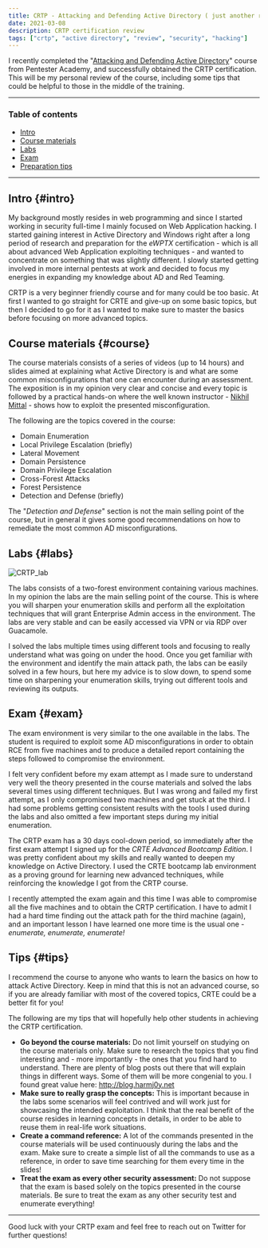 ```yaml
---
title: CRTP - Attacking and Defending Active Directory ( just another review )
date: 2021-03-08
description: CRTP certification review
tags: ["crtp", "active directory", "review", "security", "hacking"]
---
```


I recently completed the "[Attacking and Defending Active Directory](https://www.pentesteracademy.com/activedirectorylab)" course from Pentester Academy, and successfully obtained the CRTP certification. This will be my personal review of the course, including some tips that could be helpful to those in the middle of the training.

---

### Table of contents

- [Intro](#intro)
- [Course materials](#course)
- [Labs](#labs)
- [Exam](#exam)
- [Preparation tips](#tips)

---

## Intro {#intro}
My background mostly resides in web programming and since I started working in security full-time I mainly focused on Web Application hacking. I started gaining interest in Active Directory and Windows right after a long period of research and preparation for the _eWPTX_ certification - which is all about advanced Web Application exploiting techniques - and wanted to concentrate on something that was slightly different.
I slowly started getting involved in more internal pentests at work and decided to focus my energies in expanding my knowledge about AD and Red Teaming.

CRTP is a very beginner friendly course and for many could be too basic. At first I wanted to go straight for CRTE and give-up on some basic topics, but then I decided to go for it as I wanted to make sure to master the basics before focusing on more advanced topics.


## Course materials {#course}
The course materials consists of a series of videos (up to 14 hours) and slides aimed at explaining what Active Directory is and what are some common misconfigurations that one can encounter during an assessment. The exposition is in my opinion very clear and concise and every topic is followed by a practical hands-on where the well known instructor - [Nikhil Mittal](https://twitter.com/nikhil_mitt) - shows how to exploit the presented misconfiguration.  

The following are the topics covered in the course:
- Domain Enumeration
- Local Privilege Escalation (briefly)
- Lateral Movement
- Domain Persistence
- Domain Privilege Escalation
- Cross-Forest Attacks
- Forest Persistence
- Detection and Defense (briefly)

The "_Detection and Defense_" section is not the main selling point of the course, but in general it gives some good recommendations on how to remediate the most common AD misconfigurations.  

## Labs {#labs}
![CRTP_lab](/img/activedirectorylab.png)

The labs consists of a two-forest environment containing various machines. In my opinion the labs are the main selling point of the course. This is where you will sharpen your enumeration skills and perform all the exploitation techniques that will grant Enterprise Admin access in the environment.
The labs are very stable and can be easily accessed via VPN or via RDP over Guacamole.

I solved the labs multiple times using different tools and focusing to really understand what was going on under the hood. Once you get familiar with the environment and identify the main attack path, the labs can be easily solved in a few hours, but here my advice is to slow down, to spend some time on sharpening your enumeration skills, trying out different tools and reviewing its outputs.


## Exam {#exam}
The exam environment is very similar to the one available in the labs. The student is required to exploit some AD misconfigurations in order to obtain RCE from five machines and to produce a detailed report containing the steps followed to compromise the environment.

I felt very confident before my exam attempt as I made sure to understand very well the theory presented in the course materials and solved the labs several times using different techniques. But I was wrong and failed my first attempt, as I only compromised two machines and get stuck at the third. I had some problems getting consistent results with the tools I used during the labs and also omitted a few important steps during my initial enumeration.

The CRTP exam has a 30 days cool-down period, so immediately after the first exam attempt I signed up for the _CRTE Advanced Bootcamp Edition_. I was pretty confident about my skills and really wanted to deepen my knowledge on Active Directory. I used the CRTE bootcamp lab environment as a proving ground for learning new advanced techniques, while reinforcing the knowledge I got from the CRTP course.

I recently attempted the exam again and this time I was able to compromise all the five machines and to obtain the CRTP certification. I have to admit I had a hard time finding out the attack path for the third machine (again), and an important lesson I have learned one more time is the usual one - _enumerate, enumerate, enumerate!_

## Tips {#tips}
I recommend the course to anyone who wants to learn the basics on how to attack Active Directory. Keep in mind that this is not an advanced course, so if you are already familiar with most of the covered topics, CRTE could be a better fit for you!

The following are my tips that will hopefully help other students in achieving the CRTP certification.

- __Go beyond the course materials:__ Do not limit yourself on studying on the course materials only. Make sure to research the topics that you find interesting and - more importantly - the ones that you find hard to understand. There are plenty of blog posts out there that will explain things in different ways. Some of them will be more congenial to you. I found great value here: http://blog.harmj0y.net
- __Make sure to really grasp the concepts:__ This is important because in the labs some scenarios will feel contrived and will work just for showcasing the intended exploitation. I think that the real benefit of the course resides in learning concepts in details, in order to be able to reuse them in real-life work situations.
- __Create a command reference:__ A lot of the commands presented in the course materials will be used continuously during the labs and the exam. Make sure to create a simple list of all the commands to use as a reference, in order to save time searching for them every time in the slides!
- __Treat the exam as every other security assessment:__ Do not suppose that the exam is based solely on the topics presented in the course materials. Be sure to treat the exam as any other security test and enumerate everything!

---
Good luck with your CRTP exam and feel free to reach out on Twitter for further questions!
